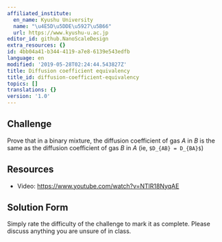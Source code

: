 ```yaml
---
affiliated_institute:
  en_name: Kyushu University
  name: "\u4E5D\u5DDE\u5927\u5B66"
  url: https://www.kyushu-u.ac.jp
editor_id: github.NanoScaleDesign
extra_resources: {}
id: 4bb04a41-b344-4119-a7e8-6139e543edfb
language: en
modified: '2019-05-28T02:24:44.543827Z'
title: Diffusion coefficient equivalency
title_id: diffusion-coefficient-equivalency
topics: []
translations: {}
version: '1.0'
---
```


## Challenge
Prove that in a binary mixture, the diffusion coefficient of gas *A* in *B* is the same as the diffusion coefficient of gas *B* in *A* (ie, `$D_{AB} = D_{BA}$`)

## Resources

- Video: https://www.youtube.com/watch?v=NTlR18NyqAE

## Solution Form
Simply rate the difficulty of the challenge to mark it as complete. Please discuss anything you are unsure of in class.
